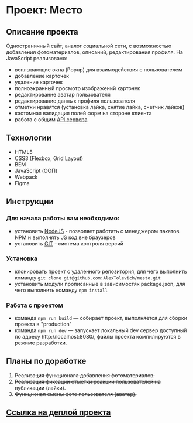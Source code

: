# **Проект: Место**

## Описание проекта

Одностраничный сайт, аналог социальной сети, с возможностью добавления фотоматериалов, описаний, редактирования профиля.
На JavaScript реализовано:
- всплывающие окна (Popup) для взаимодействия с пользователем
- добавление карточек
- удаление карточек
- полноэкранный просмотр изображений карточек
- редактирование аватар пользователя
- редактирование данных профиля пользователя
- отметки нравятся (установка лайка, снятие лайка, счетчик лайков)
- кастомная валидация полей форм на стороне клиента
- работа с общим [API сервера](https://mesto.nomoreparties.co/v1/cohort-29)

## Технологии

- HTML5
- CSS3 (Flexbox, Grid Layout)
- BEM
- JavaScript (ООП)
- Webpack
- Figma

## Инструкции

### Для начала работы вам необходимо:

- установить [NodeJS](https://nodejs.org/en/) - позволяет работать с менеджером пакетов NPM и выполнять JS код вне
  браузеров
- установить [GIT](https://git-scm.com/) - система контроля версий

### Установка

- клонировать проект с удаленного репозитория, для чего выполнить
  команду `git clone git@github.com:AlexTolevich/mesto.git`
- установить модули прописанные в зависимостях package.json, для чего выполнить команду `npm install`

### Работа с проектом

- команда `npm run build` — собирает проект, выполняется для сборки проекта в "production"
- команда `npm run dev` — запускает локальный dev сервер доступный по
  адресу http://localhost:8080/, файлы проекта компилируются в режиме разработки.

## Планы по доработке

1. ~~Реализация функционала добавления фотоматериалов.~~
2. ~~Реализация фиксации отметки реакции пользователей на публикации (лайки).~~
3. ~~Функционал смены фото пользователя (аватар).~~

## [Ссылка на деплой проекта](https://alextolevich.github.io/mesto/)
